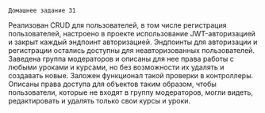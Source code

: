     Домашнее задание 31

Реализoван CRUD для пользователей, в том числе регистрация пользователей, настроено в проекте использование JWT-авторизацией и закрыт каждый эндпоинт авторизацией.
Эндпоинты для авторизации и регистрации остались доступны для неавторизованных пользователей.
Заведена группа модераторов и описаны для нее права работы с любыми уроками и курсами, но без возможности их удалять и создавать новые. Заложен функционал такой проверки в контроллеры.
Описаны права доступа для объектов таким образом, чтобы пользователи, которые не входят в группу модераторов, могли видеть, редактировать и удалять только свои курсы и уроки.

     

    
